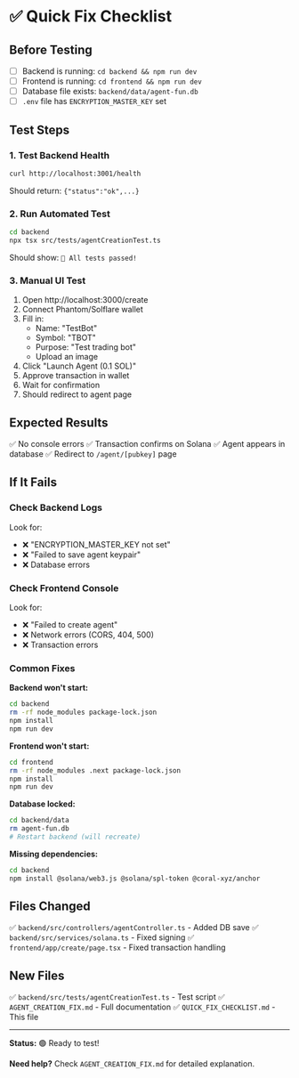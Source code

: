 # ✅ Quick Fix Checklist

## Before Testing

- [ ] Backend is running: `cd backend && npm run dev`
- [ ] Frontend is running: `cd frontend && npm run dev`
- [ ] Database file exists: `backend/data/agent-fun.db`
- [ ] `.env` file has `ENCRYPTION_MASTER_KEY` set

## Test Steps

### 1. Test Backend Health
```bash
curl http://localhost:3001/health
```
Should return: `{"status":"ok",...}`

### 2. Run Automated Test
```bash
cd backend
npx tsx src/tests/agentCreationTest.ts
```
Should show: `🎉 All tests passed!`

### 3. Manual UI Test
1. Open http://localhost:3000/create
2. Connect Phantom/Solflare wallet
3. Fill in:
   - Name: "TestBot"
   - Symbol: "TBOT"
   - Purpose: "Test trading bot"
   - Upload an image
4. Click "Launch Agent (0.1 SOL)"
5. Approve transaction in wallet
6. Wait for confirmation
7. Should redirect to agent page

## Expected Results

✅ No console errors
✅ Transaction confirms on Solana
✅ Agent appears in database
✅ Redirect to `/agent/[pubkey]` page

## If It Fails

### Check Backend Logs
Look for:
- ❌ "ENCRYPTION_MASTER_KEY not set"
- ❌ "Failed to save agent keypair"
- ❌ Database errors

### Check Frontend Console
Look for:
- ❌ "Failed to create agent"
- ❌ Network errors (CORS, 404, 500)
- ❌ Transaction errors

### Common Fixes

**Backend won't start:**
```bash
cd backend
rm -rf node_modules package-lock.json
npm install
npm run dev
```

**Frontend won't start:**
```bash
cd frontend
rm -rf node_modules .next package-lock.json
npm install
npm run dev
```

**Database locked:**
```bash
cd backend/data
rm agent-fun.db
# Restart backend (will recreate)
```

**Missing dependencies:**
```bash
cd backend
npm install @solana/web3.js @solana/spl-token @coral-xyz/anchor
```

## Files Changed

✅ `backend/src/controllers/agentController.ts` - Added DB save
✅ `backend/src/services/solana.ts` - Fixed signing
✅ `frontend/app/create/page.tsx` - Fixed transaction handling

## New Files

✅ `backend/src/tests/agentCreationTest.ts` - Test script
✅ `AGENT_CREATION_FIX.md` - Full documentation
✅ `QUICK_FIX_CHECKLIST.md` - This file

---

**Status:** 🟢 Ready to test!

**Need help?** Check `AGENT_CREATION_FIX.md` for detailed explanation.
